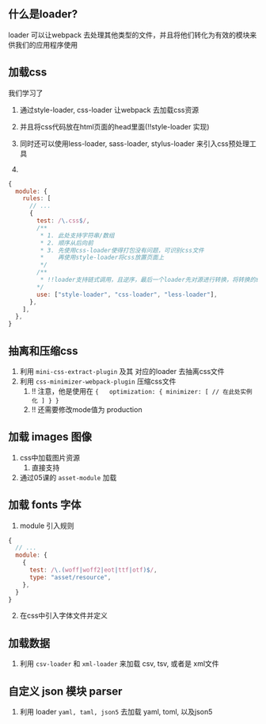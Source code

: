 ## 什么是loader?

loader 可以让webpack 去处理其他类型的文件，并且将他们转化为有效的模块来供我们的应用程序使用


## 加载css

我们学习了
1. 通过style-loader, css-loader 让webpack 去加载css资源
2. 并且将css代码放在html页面的head里面(!!style-loader 实现)
3. 同时还可以使用less-loader, sass-loader, stylus-loader 来引入css预处理工具



4.

```js
{
  module: {
    rules: [
      // ...
      {
        test: /\.css$/,
        /**
         * 1. 此处支持字符串/数组
         * 2. 顺序从后向前
         * 3. 先使用css-loader使得打包没有问题，可识别css文件
         *    再使用style-loader将css放置页面上
         */
        /**
         * !!loader支持链式调用，且逆序，最后一个loader先对源进行转换，将转换的结果传给他的前一个loader
        */
        use: ["style-loader", "css-loader", "less-loader"],
      },
    ],
  },
}
```


## 抽离和压缩css

1. 利用 `mini-css-extract-plugin` 及其 对应的loader 去抽离css文件
2. 利用 `css-minimizer-webpack-plugin` 压缩css文件
   1. !! 注意，他是使用在 `{   optimization: { minimizer: [ // 在此处实例化 ] } }`
   2. !! 还需要修改mode值为 production


## 加载 images 图像

1. css中加载图片资源
   1. 直接支持
2. 通过05课的 `asset-module` 加载


## 加载 fonts 字体

1. module 引入规则

```js
{
  // ...
  module: {
    {
      test: /\.(woff|woff2|eot|ttf|otf)$/,
      type: "asset/resource",
    },
  }
}
```
2. 在css中引入字体文件并定义


## 加载数据

1. 利用 `csv-loader` 和 `xml-loader` 来加载 csv, tsv, 或者是 xml文件


## 自定义 json 模块 parser

1. 利用 loader `yaml, taml, json5` 去加载 yaml, toml, 以及json5